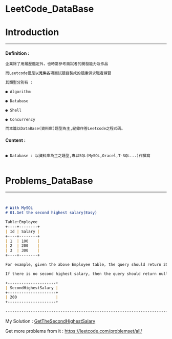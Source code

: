 # LeetCode_DataBase

#  Introduction
***
#### Definition :
```markdown
企業除了用履歷鑑定外，也時常參考面試者的開發能力及作品

而Leetcode便是以蒐集各項面試題目製成的題庫供求職者練習

其類型分別有 : 

● Algorithm 

● Database

● Shell

● Concurrency

而本篇以DataBase(資料庫)題型為主,紀錄作答Leetcode之程式碼。 


```
#### Content : 
```markdown

● Database : 以資料庫為主之題型,專以SQL(MySQL,Oracel,T-SQL...)作撰寫



```

#  Problems_DataBase
***
```markdown


# With MySQL
# 01.Get the second highest salary(Easy)

Table:Employee
+----+--------+
| Id | Salary |
+----+--------+
| 1  | 100    |
| 2  | 200    |
| 3  | 300    |
+----+--------+

For example, given the above Employee table, the query should return 200 as the second highest salary. 

If there is no second highest salary, then the query should return null.

+---------------------+
| SecondHighestSalary |
+---------------------+
| 200                 |
+---------------------+

-----------------------------------------------------------------------------------------------------


```
My Solution :
[GetTheSecondHighestSalary](https://leetcode.com/problems/swap-salary/)


Get more problems from it : https://leetcode.com/problemset/all/


